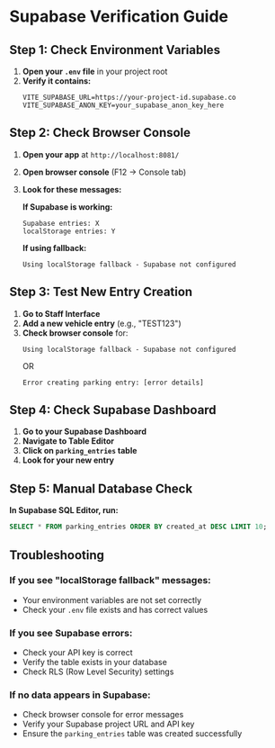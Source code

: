 # Supabase Verification Guide

## Step 1: Check Environment Variables

1. **Open your `.env` file** in your project root
2. **Verify it contains:**
   ```env
   VITE_SUPABASE_URL=https://your-project-id.supabase.co
   VITE_SUPABASE_ANON_KEY=your_supabase_anon_key_here
   ```

## Step 2: Check Browser Console

1. **Open your app** at `http://localhost:8081/`
2. **Open browser console** (F12 → Console tab)
3. **Look for these messages:**

   **If Supabase is working:**
   ```
   Supabase entries: X
   localStorage entries: Y
   ```

   **If using fallback:**
   ```
   Using localStorage fallback - Supabase not configured
   ```

## Step 3: Test New Entry Creation

1. **Go to Staff Interface**
2. **Add a new vehicle entry** (e.g., "TEST123")
3. **Check browser console** for:
   ```
   Using localStorage fallback - Supabase not configured
   ```
   OR
   ```
   Error creating parking entry: [error details]
   ```

## Step 4: Check Supabase Dashboard

1. **Go to your Supabase Dashboard**
2. **Navigate to Table Editor**
3. **Click on `parking_entries` table**
4. **Look for your new entry**

## Step 5: Manual Database Check

**In Supabase SQL Editor, run:**
```sql
SELECT * FROM parking_entries ORDER BY created_at DESC LIMIT 10;
```

## Troubleshooting

### If you see "localStorage fallback" messages:
- Your environment variables are not set correctly
- Check your `.env` file exists and has correct values

### If you see Supabase errors:
- Check your API key is correct
- Verify the table exists in your database
- Check RLS (Row Level Security) settings

### If no data appears in Supabase:
- Check browser console for error messages
- Verify your Supabase project URL and API key
- Ensure the `parking_entries` table was created successfully 